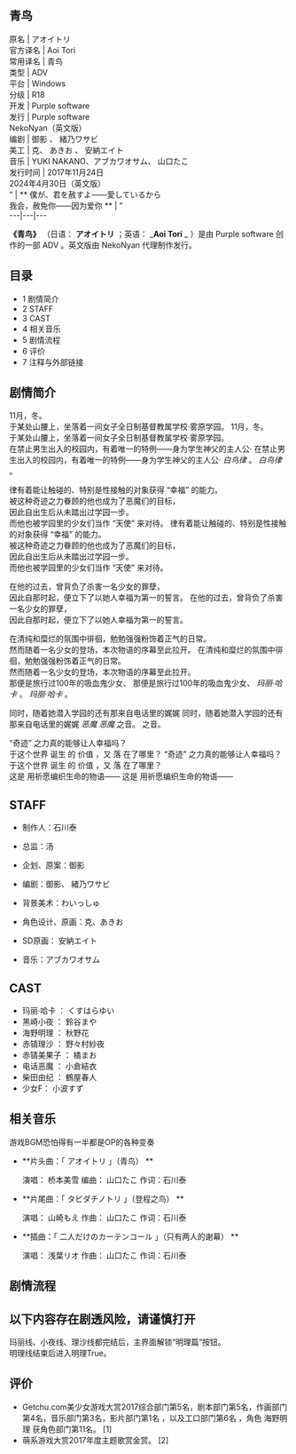 青鸟  
---  
原名  |  アオイトリ   
官方译名  |  Aoi Tori   
常用译名  |  青鸟   
类型  |  ADV   
平台  |  Windows   
分级  |  R18   
开发  |  Purple software   
发行  |  Purple software   
NekoNyan（英文版）  
编剧  |  御影  、  緒乃ワサビ   
美工  |  克、  あきお  、  安納エイト   
音乐  |  YUKI NAKANO、アブカワオサム、  山口たこ   
发行时间  |  2017年11月24日   
2024年4月30日（英文版）  
“  |  ** 僕が、君を赦すよ——愛しているから    
我会，赦免你——因为爱你  ** |  ”   
---|---|---  
  
**《青鸟》** （日语：  **アオイトリ** ；英语： _**Aoi Tori** _ ）是由  Purple software  创作的一部  ADV
。英文版由  NekoNyan  代理制作发行。

##  目录

  * 1  剧情简介 
  * 2  STAFF 
  * 3  CAST 
  * 4  相关音乐 
  * 5  剧情流程 
  * 6  评价 
  * 7  注释与外部链接 

##  剧情简介

11月，冬。  
于某处山腰上，坐落着一间女子全日制基督教属学校·雾原学园。  11月，冬。  
于某处山腰上，坐落着一间女子全日制基督教属学校·雾原学园。  
在禁止男生出入的校园内，有着唯一的特例——身为学生神父的主人公·  在禁止男生出入的校园内，有着唯一的特例——身为学生神父的主人公·  _白鸟律_ 。
_白鸟律_ 。  
  
律有着能让触碰的、特别是性接触的对象获得  “幸福”  的能力。  
被这种奇迹之力眷顾的他也成为了恶魔们的目标，  
因此自出生后从未踏出过学园一步。  
而他也被学园里的少女们当作  “天使”  来对待。  律有着能让触碰的、特别是性接触的对象获得  “幸福”  的能力。  
被这种奇迹之力眷顾的他也成为了恶魔们的目标，  
因此自出生后从未踏出过学园一步。  
而他也被学园里的少女们当作  “天使”  来对待。  
  
在他的过去，曾背负了杀害一名少女的罪孽，  
因此自那时起，便立下了以她人幸福为第一的誓言。  在他的过去，曾背负了杀害一名少女的罪孽，  
因此自那时起，便立下了以她人幸福为第一的誓言。  
  
在清纯和糜烂的氛围中徘徊，勉勉强强粉饰着正气的日常。  
然而随着一名少女的登场，本次物语的序幕至此拉开。  在清纯和糜烂的氛围中徘徊，勉勉强强粉饰着正气的日常。  
然而随着一名少女的登场，本次物语的序幕至此拉开。  
那便是旅行过100年的吸血鬼少女、  那便是旅行过100年的吸血鬼少女、  _玛丽·哈卡_ 。  _玛丽·哈卡_ 。  
  
同时，随着她潜入学园的还有那来自电话里的娓娓  同时，随着她潜入学园的还有那来自电话里的娓娓  _恶魔_ _恶魔_ 之音。  之音。  
  
“奇迹”  之力真的能够让人幸福吗？  
于这个世界  诞生  的  价值  ，又  落  在了哪里？  “奇迹”  之力真的能够让人幸福吗？  
于这个世界  诞生  的  价值  ，又  落  在了哪里？  
这是 用祈愿编织生命的物语——  这是 用祈愿编织生命的物语——

##  STAFF

  * 制作人：石川泰 

  * 总监：汤 

  * 企划、原案：御影 

  * 编剧：御影、  緒乃ワサビ 

  * 背景美术：わいっしゅ 

  * 角色设计、原画：克、あきお 

  * SD原画：  安納エイト 

  * 音乐：アブカワオサム 

##  CAST

  * 玛丽·哈卡  ：  くすはらゆい 
  * 黑崎小夜  ：  鈴谷まや 
  * 海野明理  ：  秋野花 
  * 赤锖理沙  ：  野々村紗夜 
  * 赤锖美果子  ：  橘まお 
  * 电话恶魔  ：  小倉結衣 
  * 柴田由纪  ：  鶴屋春人 
  * 少女F：  小波すず 

##  相关音乐

游戏BGM恐怕得有一半都是OP的各种变奏

  * **片头曲：「 アオイトリ  」（青鸟） **

     演唱：  桥本美雪 
     编曲：  山口たこ 
     作词：石川泰 

  * **片尾曲：「 タビダチノトリ  」（登程之鸟） **

     演唱：  山崎もえ 
     作曲：  山口たこ 
     作词：石川泰 

  * **插曲：「 二人だけのカーテンコール  」（只有两人的谢幕） **

     演唱：  浅葉リオ 
     作曲：  山口たこ 
     作词：石川泰 

##  剧情流程

以下内容存在剧透风险，请谨慎打开  
---  
  
玛丽线、小夜线、理沙线都完结后，主界面解锁“明理篇”按钮。  
明理线结束后进入明理True。  
  
##  评价

  * Getchu.com美少女游戏大赏2017综合部门第5名，剧本部门第5名，作画部门第4名，音乐部门第3名，影片部门第1名  ，以及工口部门第6名  ，角色  海野明理  获角色部门第11名。  [1] 
  * 萌系游戏大赏2017年度主题歌赏金赏。  [2] 

  